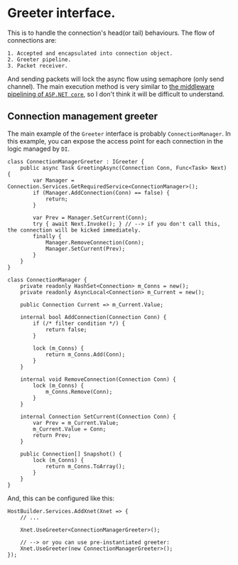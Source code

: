 # Greeter interface.
This is to handle the connection's head(or tail) behaviours.
The flow of connections are:
```
1. Accepted and encapsulated into connection object.
2. Greeter pipeline.
3. Packet receiver.
```

And sending packets will lock the async flow using semaphore (only send channel).
The main execution method is very similar to [the middleware pipelining of `ASP.NET core`](https://learn.microsoft.com/en-us/aspnet/core/fundamentals/middleware/?view=aspnetcore-8.0), 
so I don't think it will be difficult to understand.

## Connection management greeter
The main example of the `Greeter` interface is probably `ConnectionManager`. 
In this example, you can expose the access point for each connection in the logic managed by `DI`.

```
class ConnectionManagerGreeter : IGreeter {
	public async Task GreetingAsync(Connection Conn, Func<Task> Next) {
		var Manager = Connection.Services.GetRequiredService<ConnectionManager>();
		if (Manager.AddConnection(Conn) == false) {
			return;
		}

		var Prev = Manager.SetCurrent(Conn);
		try { await Next.Invoke(); } // --> if you don't call this, the connection will be kicked immediately.
		finally {
			Manager.RemoveConnection(Conn);
			Manager.SetCurrent(Prev);
		}
	}
}

class ConnectionManager {
	private readonly HashSet<Connection> m_Conns = new();
	private readonly AsyncLocal<Connection> m_Current = new();

	public Connection Current => m_Current.Value;

	internal bool AddConnection(Connection Conn) {
		if (/* filter condition */) {
			return false;
		}

		lock (m_Conns) {
			return m_Conns.Add(Conn);
		}
	}

	internal void RemoveConnection(Connection Conn) {
		lock (m_Conns) {
			m_Conns.Remove(Conn);
		}
	}

	internal Connection SetCurrent(Connection Conn) {
		var Prev = m_Current.Value;
		m_Current.Value = Conn;
		return Prev;
	}

	public Connection[] Snapshot() {
		lock (m_Conns) {
			return m_Conns.ToArray();
		}
	}
}
```

And, this can be configured like this:
```
HostBuilder.Services.AddXnet(Xnet => {
    // ...

    Xnet.UseGreeter<ConnectionManagerGreeter>();

	// --> or you can use pre-instantiated greeter:
	Xnet.UseGreeter(new ConnectionManagerGreeter>();
});
```